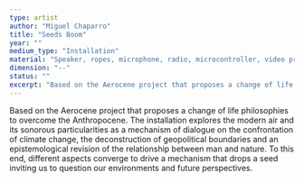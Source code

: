 ```yaml
---
type: artist
author: "Miguel Chaparro"
title: "Seeds Boom"
year: ""
medium_type: "Installation"
material: "Speaker, ropes, microphone, radio, microcontroller, video projector, seeds, plastic balloon"
dimension: "--"
status: ""
excerpt: "Based on the Aerocene project that proposes a change of life philosophies to overcome the Anthropocene. The installation explores the modern air and its sonorous particularities as a mechanism of dialogue on the confrontation of climate change, the deconstruction of geopolitical boundaries and an epistemological revision of the relationship between man and nature. To this end, different aspects converge to drive a mechanism that drops a seed inviting us to question our environments and future perspectives."
---
```

Based on the Aerocene project that proposes a change of life philosophies to overcome the Anthropocene. The installation explores the modern air and its sonorous particularities as a mechanism of dialogue on the confrontation of climate change, the deconstruction of geopolitical boundaries and an epistemological revision of the relationship between man and nature. To this end, different aspects converge to drive a mechanism that drops a seed inviting us to question our environments and future perspectives.
